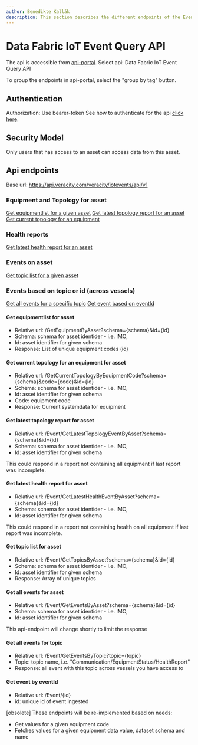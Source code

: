 ```yaml
---
author: Benedikte Kallåk
description: This section describes the different endpoints of the Event Query Api
---
```

# Data Fabric IoT Event Query API
The api is accessible from [api-portal](https://api-portal.veracity.com/).
Select api: Data Fabric IoT Event Query API

To group the endpoints in api-portal, select the "group by tag" button.

## Authentication
Authorization: Use bearer-token
See how to authenticate for the api [click here]( authenticate-api.md).

## Security Model
Only users that has access to an asset can access data from this asset.

## Api endpoints

Base url: https://api.veracity.com/veracity/iotevents/api/v1

### Equipment and Topology for asset
[Get equipmentlist for a given asset](#getequipmentlistforasset)
[Get latest topology report for an asset](#getlatesttopologyreportforasset) 
[Get current topology for an equipment](#getcurrenttopologyforanequipmentforasset)

### Health reports 
[Get latest health report for an asset](#getlatesthealthreportforasset)

### Events on asset
[Get topic list for a given asset](#gettopiclistforasset)

### Events based on topic or id (across vessels)
[Get all events for a specific topic](#getalleventsfortopic)
[Get event based on eventId](#geteventbyeventId)


#### Get equipmentlist for asset
- Relative url: /GetEquipmentByAsset?schema={schema}&id={id}
- Schema: schema for asset identider - i.e. IMO, 
- Id: asset identifier for given schema
- Response: List of unique equipment codes (id)

#### Get current topology for an equipment for asset
- Relative url: /GetCurrentTopologyByEquipmentCode?schema={schema}&code={code}&id={id}
- Schema: schema for asset identider - i.e. IMO, 
- Id: asset identifier for given schema
- Code: equipment code
- Response: Current systemdata for equipment

#### Get latest topology report for asset
- Relative url: /Event/GetLatestTopologyEventByAsset?schema={schema}&id={id}
- Schema: schema for asset identider - i.e. IMO, 
- Id: asset identifier for given schema

This could respond in a report not containing all equipment if last report was incomplete.


#### Get latest health report for asset
- Relative url: /Event/GetLatestHealthEventByAsset?schema={schema}&id={id}
- Schema: schema for asset identider - i.e. IMO, 
- Id: asset identifier for given schema

This could respond in a report not containing health on all equipment if last report was incomplete.

#### Get topic list for asset
- Relative url: /Event/GetTopicsByAsset?schema={schema}&id={id}
- Schema: schema for asset identider - i.e. IMO, 
- Id: asset identifier for given schema
- Response: Array of unique topics

#### Get all events for asset
- Relative url: /Event/GetEventsByAsset?schema={schema}&id={id}
- Schema: schema for asset identider - i.e. IMO, 
- Id: asset identifier for given schema

This api-endpoint will change shortly to limit the response

#### Get all events for topic
- Relative url: /Event/GetEventsByTopic?topic={topic}
- Topic: topic name, i.e. "Communication/EquipmentStatus/HealthReport"
- Response: all event with this topic across vessels you have access to

#### Get event by eventId
- Relative url: /Event/{id}
- id: unique id of event ingested

[obsolete]
These endpoints will be re-implemented based on needs:
- Get values for a given equipment code
- Fetches values for a given equipment data value, dataset schema and name

